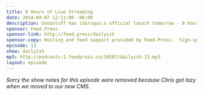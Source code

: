 ```yaml
---
title: 8 Hours of Live Streaming
date: 2014-04-07 12:11:00 -06:00
description: Goodstuff has it&rsquo;s official launch tomorrow - 8 hours of streaming. Here&rsquo;s my thoughts on that and a few other things this Monday. Welcome to new listeners from the iTunes feature in New and Noteworthy in the USA.
sponsor: Feed.Press
sponsor-link: http://feed.press/dailyish
sponsor-copy: Hosting and feed support provided by Feed.Press.  Sign-up today and try FeedPress on a 14 day trial (no contracts or commitments). Use promo code "dailyish" during checkout to get 10% off your first year.
episode: 13
show: dailyish
mp3: http://podcasts-1.feedpress.co/10587/dailyish-13.mp3
layout: episode
---
```


<em>Sorry the show notes for this episode were removed because Chris got lazy when we moved to our new CMS</em>.
